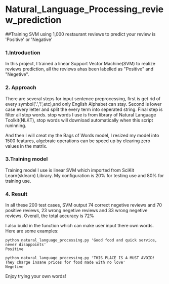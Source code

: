 # Natural_Language_Processing_review_prediction
##Training SVM using 1,000 restaurant reviews to predict your review is 'Positive' or 'Negative'
### 1.Introduction
In this project, I trained a linear Support Vector Machine(SVM) to realize reviews prediction, all the reviews ahas been labelled as "Positive" and "Negetive".
### 2. Approach
There are several steps for input sentence preprocessing, first is get rid of every symbol('.','!',etc),and only English Alphabet can stay. Second is lower case every letter and split the every term into seperated string. Final step is filter all stop words. stop words I use is from library of Natural Language Toolkit(NLKT), stop words will download automatically when this script runinning.

And then I will creat my the Bags of Words model, I resized my model into 1500 features, algebraic operations can be speed up by clearing zero values in the matrix.

### 3.Training model
Training model I use is linear SVM which imported from SciKit Learn(sklearn) Library. My configuration is 20% for testing use and 80% for training use.

### 4. Result
In all these 200 test cases, SVM output 74 correct negetive reviews and 70 positive reviews, 23 wrong negetive reviews and 33 wrong negetive reviews. Overall, the total accuracy is 72%

I also build in the function which can make user input there own words. Here are some examples:
```
python natural_language_processing.py 'Good food and quick service, never disappoints'
Positive
```
```
python natural_language_processing.py 'THIS PLACE IS A MUST AVOID! They charge insane prices for food made with no love'
Negetive
```
Enjoy trying your own words!
